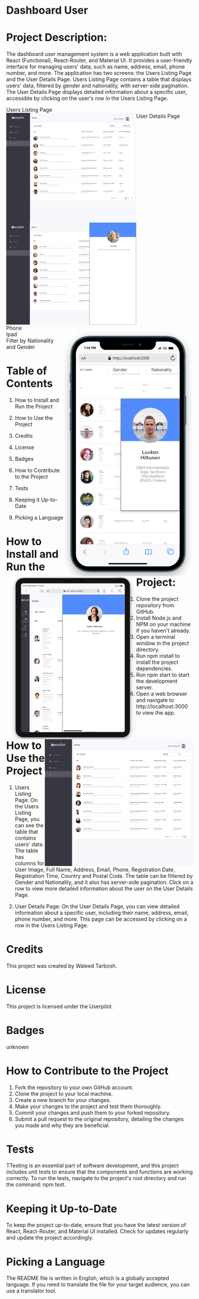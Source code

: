 
# Dashboard User

# Project Description:

The dashboard user management system is a web application built with React (Functional), React-Router, and Material UI. It provides a user-friendly interface for managing users' data, such as name, address, email, phone number, and more. The application has two screens: the Users Listing Page and the User Details Page. Users Listing Page contains a table that displays users' data, filtered by gender and nationality, with server-side pagination. The User Details Page displays detailed information about a specific user, accessible by clicking on the user's row in the Users Listing Page.

<div>Users Listing Page</div>
<!-- Programmer  Image -->
<img align="left" width="350" src="/README-PIC/1.png" alt="" /> 

<div>User Details Page </div>                                                                                                                                           
<!-- Programmer  Image -->
<img align="center" width="350" src="/README-PIC/2.png" alt="" />


<div>Phone  </div>  
<!-- Programmer  Image -->
<img align="right" width="350" src="/README-PIC/4.png" alt="" />  

<div>Ipad </div>  
<!-- Programmer  Image -->
<img align="left" width="350"  src="/README-PIC/3.png" alt="" />   
 
<div>Filter by Nationality and Gender</div>                                                                         
<!-- Programmer  Image -->
<img align="right" width="400" src="/README-PIC/5.png" alt="" /> 








# Table of Contents
1. How to Install and Run the Project

2. How to Use the Project

3. Credits

4. License

5. Badges

6. How to Contribute to the Project

7. Tests

8. Keeping it Up-to-Date

9. Picking a Language

# How to Install and Run the Project:
1. Clone the project repository from GitHub.
2. Install Node.js and NPM on your machine if you haven't already.
3. Open a terminal window in the project directory.
4. Run npm install to install the project dependencies.
5. Run npm start to start the development server.
6. Open a web browser and navigate to http://localhost:3000 to view the app.

# How to Use the Project

1. Users Listing Page: On the Users Listing Page, you can see the table that contains users' data. The table has columns for User Image, Full Name, Address, Email, Phone, Registration Date, Registration Time, Country and Postal Code. The table can be filtered by Gender and Nationality, and it also has server-side pagination. Click on a row to view more detailed information about the user on the User Details Page.

2. User Details Page: On the User Details Page, you can view detailed information about a specific user, including their name, address, email, phone number, and more. This page can be accessed by clicking on a row in the Users Listing Page.


# Credits
This project was created by Waleed Tarbosh.

# License
This project is licensed under the Userpilot.

# Badges
unknown

# How to Contribute to the Project


1. Fork the repository to your own GitHub account.
2. Clone the project to your local machine.
3. Create a new branch for your changes.
4. Make your changes to the project and test them thoroughly.
5. Commit your changes and push them to your forked repository.
6. Submit a pull request to the original repository, detailing the changes you made and why they are beneficial.


# Tests

TTesting is an essential part of software development, and this project includes unit tests to ensure that the components and functions are working correctly. To run the tests, navigate to the project's root directory and run the command: npm test.

# Keeping it Up-to-Date

To keep the project up-to-date, ensure that you have the latest version of React, React-Router, and Material UI installed. Check for updates regularly and update the project accordingly.

# Picking a Language
The README file is written in English, which is a globally accepted language. If you need to translate the file for your target audience, you can use a translator tool.
